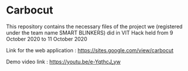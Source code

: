 # Carbocut


This repository contains the necessary files of the project we (registered under the team name SMART BLINKERS) did in VIT Hack held from 9 October 2020 to 11 October 2020


Link for the web application : https://sites.google.com/view/carbocut

Demo video link : https://youtu.be/e-YqthcJ_yw
